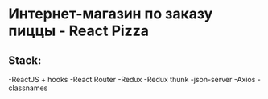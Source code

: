 # Интернет-магазин по заказу пиццы - React Pizza

## Stack:
-ReactJS + hooks
-React Router
-Redux
-Redux thunk
-json-server
-Axios
-classnames
